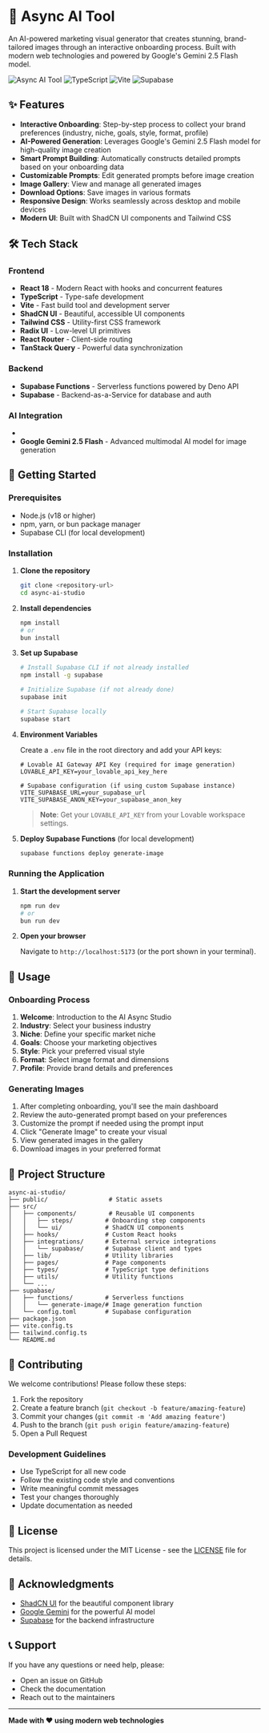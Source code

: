 # 🤖 Async AI Tool

An AI-powered marketing visual generator that creates stunning, brand-tailored images through an interactive onboarding process. Built with modern web technologies and powered by Google's Gemini 2.5 Flash model.

![Async AI Tool](https://img.shields.io/badge/React-18.3.1-blue) ![TypeScript](https://img.shields.io/badge/TypeScript-5.8.3-blue) ![Vite](https://img.shields.io/badge/Vite-5.4.19-yellow) ![Supabase](https://img.shields.io/badge/Supabase-2.58.0-green)

## ✨ Features

- **Interactive Onboarding**: Step-by-step process to collect your brand preferences (industry, niche, goals, style, format, profile)
- **AI-Powered Generation**: Leverages Google's Gemini 2.5 Flash model for high-quality image creation
- **Smart Prompt Building**: Automatically constructs detailed prompts based on your onboarding data
- **Customizable Prompts**: Edit generated prompts before image creation
- **Image Gallery**: View and manage all generated images
- **Download Options**: Save images in various formats
- **Responsive Design**: Works seamlessly across desktop and mobile devices
- **Modern UI**: Built with ShadCN UI components and Tailwind CSS

## 🛠️ Tech Stack

### Frontend

- **React 18** - Modern React with hooks and concurrent features
- **TypeScript** - Type-safe development
- **Vite** - Fast build tool and development server
- **ShadCN UI** - Beautiful, accessible UI components
- **Tailwind CSS** - Utility-first CSS framework
- **Radix UI** - Low-level UI primitives
- **React Router** - Client-side routing
- **TanStack Query** - Powerful data synchronization

### Backend

- **Supabase Functions** - Serverless functions powered by Deno API
- **Supabase** - Backend-as-a-Service for database and auth

### AI Integration

-
- **Google Gemini 2.5 Flash** - Advanced multimodal AI model for image generation

## 🚀 Getting Started

### Prerequisites

- Node.js (v18 or higher)
- npm, yarn, or bun package manager
- Supabase CLI (for local development)

### Installation

1. **Clone the repository**

   ```bash
   git clone <repository-url>
   cd async-ai-studio
   ```

2. **Install dependencies**

   ```bash
   npm install
   # or
   bun install
   ```

3. **Set up Supabase**

   ```bash
   # Install Supabase CLI if not already installed
   npm install -g supabase

   # Initialize Supabase (if not already done)
   supabase init

   # Start Supabase locally
   supabase start
   ```

4. **Environment Variables**

   Create a `.env` file in the root directory and add your API keys:

   ```env
   # Lovable AI Gateway API Key (required for image generation)
   LOVABLE_API_KEY=your_lovable_api_key_here

   # Supabase configuration (if using custom Supabase instance)
   VITE_SUPABASE_URL=your_supabase_url
   VITE_SUPABASE_ANON_KEY=your_supabase_anon_key
   ```

   > **Note**: Get your `LOVABLE_API_KEY` from your Lovable workspace settings.

5. **Deploy Supabase Functions** (for local development)
   ```bash
   supabase functions deploy generate-image
   ```

### Running the Application

1. **Start the development server**

   ```bash
   npm run dev
   # or
   bun run dev
   ```

2. **Open your browser**

   Navigate to `http://localhost:5173` (or the port shown in your terminal).

## 📖 Usage

### Onboarding Process

1. **Welcome**: Introduction to the AI Async Studio
2. **Industry**: Select your business industry
3. **Niche**: Define your specific market niche
4. **Goals**: Choose your marketing objectives
5. **Style**: Pick your preferred visual style
6. **Format**: Select image format and dimensions
7. **Profile**: Provide brand details and preferences

### Generating Images

1. After completing onboarding, you'll see the main dashboard
2. Review the auto-generated prompt based on your preferences
3. Customize the prompt if needed using the prompt input
4. Click "Generate Image" to create your visual
5. View generated images in the gallery
6. Download images in your preferred format

## 📁 Project Structure

```
async-ai-studio/
├── public/                 # Static assets
├── src/
│   ├── components/         # Reusable UI components
│   │   ├── steps/         # Onboarding step components
│   │   └── ui/            # ShadCN UI components
│   ├── hooks/             # Custom React hooks
│   ├── integrations/      # External service integrations
│   │   └── supabase/      # Supabase client and types
│   ├── lib/               # Utility libraries
│   ├── pages/             # Page components
│   ├── types/             # TypeScript type definitions
│   ├── utils/             # Utility functions
│   └── ...
├── supabase/
│   ├── functions/         # Serverless functions
│   │   └── generate-image/# Image generation function
│   └── config.toml        # Supabase configuration
├── package.json
├── vite.config.ts
├── tailwind.config.ts
└── README.md
```

## 🤝 Contributing

We welcome contributions! Please follow these steps:

1. Fork the repository
2. Create a feature branch (`git checkout -b feature/amazing-feature`)
3. Commit your changes (`git commit -m 'Add amazing feature'`)
4. Push to the branch (`git push origin feature/amazing-feature`)
5. Open a Pull Request

### Development Guidelines

- Use TypeScript for all new code
- Follow the existing code style and conventions
- Write meaningful commit messages
- Test your changes thoroughly
- Update documentation as needed

## 📄 License

This project is licensed under the MIT License - see the [LICENSE](LICENSE) file for details.

## 🙏 Acknowledgments

- [ShadCN UI](https://ui.shadcn.com/) for the beautiful component library
- [Google Gemini](https://ai.google.dev/) for the powerful AI model
- [Supabase](https://supabase.com/) for the backend infrastructure

## 📞 Support

If you have any questions or need help, please:

- Open an issue on GitHub
- Check the documentation
- Reach out to the maintainers

---

**Made with ❤️ using modern web technologies**
